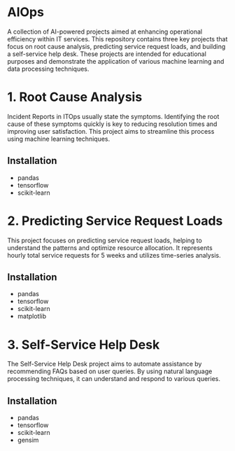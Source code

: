 # AIOps
A collection of AI-powered projects aimed at enhancing operational efficiency within IT services. This repository contains three key projects that focus on root cause analysis, predicting service request loads, and building a self-service help desk. These projects are intended for educational purposes and demonstrate the application of various machine learning and data processing techniques.

# 1. Root Cause Analysis
Incident Reports in ITOps usually state the symptoms. Identifying the root cause of these symptoms quickly is key to reducing resolution times and improving user satisfaction. This project aims to streamline this process using machine learning techniques.

## Installation
- pandas
- tensorflow
- scikit-learn

# 2. Predicting Service Request Loads
This project focuses on predicting service request loads, helping to understand the patterns and optimize resource allocation. It represents hourly total service requests for 5 weeks and utilizes time-series analysis.

## Installation
- pandas
- tensorflow
- scikit-learn
- matplotlib

# 3. Self-Service Help Desk
The Self-Service Help Desk project aims to automate assistance by recommending FAQs based on user queries. By using natural language processing techniques, it can understand and respond to various queries.

## Installation
- pandas
- tensorflow
- scikit-learn
- gensim
